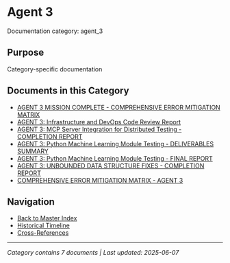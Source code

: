 # Agent 3

Documentation category: agent_3

## Purpose

Category-specific documentation

## Documents in this Category

- [AGENT 3 MISSION COMPLETE - COMPREHENSIVE ERROR MITIGATION MATRIX](../agent_reports/agent_3/AGENT_3_MITIGATION_MATRIX_COMPLETE.md)
- [AGENT 3: Infrastructure and DevOps Code Review Report](../agent_reports/agent_3/AGENT_3_INFRASTRUCTURE_ANALYSIS_REPORT.md)
- [AGENT 3: MCP Server Integration for Distributed Testing - COMPLETION REPORT](../agent_reports/agent_3/AGENT_3_MCP_INTEGRATION_COMPLETION_REPORT.md)
- [AGENT 3: Python Machine Learning Module Testing - DELIVERABLES SUMMARY](../agent_reports/agent_3/AGENT_3_DELIVERABLES_SUMMARY.md)
- [AGENT 3: Python Machine Learning Module Testing - FINAL REPORT](../agent_reports/agent_3/AGENT_3_FINAL_ML_TESTING_REPORT.md)
- [AGENT 3: UNBOUNDED DATA STRUCTURE FIXES - COMPLETION REPORT](../agent_reports/agent_3/AGENT_3_UNBOUNDED_DATA_STRUCTURE_FIXES_COMPLETION_REPORT.md)
- [COMPREHENSIVE ERROR MITIGATION MATRIX - AGENT 3](../agent_reports/agent_3/COMPREHENSIVE_ERROR_MITIGATION_MATRIX_AGENT_3.md)

## Navigation

- [Back to Master Index](../00_MASTER_DOCUMENTATION_INDEX.md)
- [Historical Timeline](../HISTORICAL_TIMELINE_INDEX.md)
- [Cross-References](../CROSS_REFERENCE_INDEX.md)

---

*Category contains 7 documents | Last updated: 2025-06-07*
